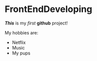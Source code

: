 # FrontEndDeveloping

***This*** is my *first* **github** project! 

My hobbies are:
* Netflix
* Music
* My pups